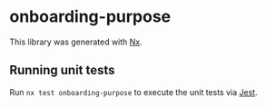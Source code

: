# onboarding-purpose

This library was generated with [Nx](https://nx.dev).

## Running unit tests

Run `nx test onboarding-purpose` to execute the unit tests via [Jest](https://jestjs.io).
